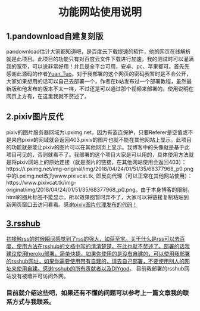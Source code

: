 <h1 align="center">功能网站使用说明</h1>
<meta name="description" content="博客里仅有的项目就是这些功能网站了，感觉有必要对这些功能网站做一个说明，部署在网上就可以找到，我也是从网上找的。有必要及有时间的话我会出部署说明，从部署零基础的角度来写教程。
这里就不对简单的项目进行说明了，比如短链接和github文件加速下载，基本上就是输入链接点按钮就行了。我就对一些复杂的项目进行以下说明。">
<h2>1.pandownload自建复刻版</h2>
pandownload估计大家都知道吧，是百度云下载提速的软件，他的网页在线解析就是此项目。此项目的功能只有对百度云文件下载进行加速，我的测试时可以灌满我的宽带，可以说非常好用！并且是全平台可用，安卓、pc、苹果都可。首先先感谢此源码的作者<a href=https://imwcr.cn>Yuan_Tuo</a>。对于我部署的这个网页的密码我暂时是不会公开，大家如果想用的话可以自己去部署一个，作者在b站发布过一个部署教程，虽然最新版和他发布的版本不太一样，不过还是可以通过那个视频来部署的。使用说明在网页上方有，在这里我就不赘述了。
<h2>2.pixiv图片反代</h2>
pixiv的图片服务器网域为i.pximg.net，因为有盗连保护，只要Referer是空值或不是来自pixiv的网域就会返回403,pixiv的图片也就不能在其他网站上显示。此项目的功能就是能让pixiv的图片可以在其他网页上显示。我博客中的头像就是基于此项目可见的，否则就看不了。我部署的这个项目大家是可以用的，具体使用方法就是将pixiv网站上的原始连接（就是图片的链接，在其他网站使用会返回403）：https://i.pximg.net/img-original/img/2018/04/24/01/51/35/68377968_p0.png
中的i.pximg.net改为www.pixivcat.tk, 即反向代理（可以正常在其他网站使用）：https://www.pixivcat.tk/img-original/img/2018/04/24/01/51/35/68377968_p0.png。由于本身博客的限制，html的图片标签不能显示，所以效果图暂时弄不了，大家可以将链接复制粘贴到新网页窗口去访问看看。感谢<a href=https://pixiv.cat/reverseproxy.html>pixiv图片代理发布的代码！
<h2>3.rsshub</h2>
初接触rss的时候瞬间感觉到了rss的强大，如获至宝。关于什么是rss可以去百度，使用方法在rsshub的文档中写的清清楚楚，在此也就不赘述了。部署的话我建议使用heroku部署，简单快捷。如果你使用的是没有自建的，可以使用我部署的rsshub网址，如果你需要使用带有自建的，请去自己部署，不要使用别人的网址来使用自建。感谢rsshub的所有贡献者以及<a href=https://diygod.me>DIYgod</a>。
目前我部署的rsshub网站没有被墙并可访问外网。
<h3>目前就介绍这些吧，如果还有不懂的问题可以参考上一篇文章我的联系方式与我联系。</h3>

